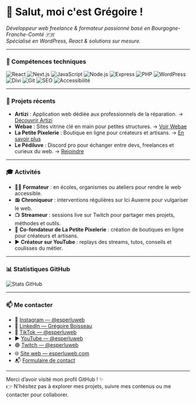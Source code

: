 # 👋 Salut, moi c'est Grégoire !

_Développeur web freelance & formateur passionné basé en Bourgogne-Franche-Comté 🇫🇷_  
_Spécialisé en WordPress, React & solutions sur mesure._

---

### 🧰 Compétences techniques

![React](https://img.shields.io/badge/-React-61DAFB?logo=react&logoColor=black&style=for-the-badge)
![Next.js](https://img.shields.io/badge/-Next.js-000000?logo=next.js&logoColor=white&style=for-the-badge)
![JavaScript](https://img.shields.io/badge/-JavaScript-F7DF1E?logo=javascript&logoColor=black&style=for-the-badge)
![Node.js](https://img.shields.io/badge/-Node.js-339933?logo=node.js&logoColor=white&style=for-the-badge)
![Express](https://img.shields.io/badge/-Express-000000?logo=express&logoColor=white&style=for-the-badge)
![PHP](https://img.shields.io/badge/-PHP-777BB4?logo=php&logoColor=white&style=for-the-badge)
![WordPress](https://img.shields.io/badge/-WordPress-21759B?logo=wordpress&logoColor=white&style=for-the-badge)
![Divi](https://img.shields.io/badge/-Divi-552B9A?logo=wordpress&logoColor=white&style=for-the-badge)
![Git](https://img.shields.io/badge/-Git-F05032?logo=git&logoColor=white&style=for-the-badge)
![SEO](https://img.shields.io/badge/-SEO-4CAF50?logo=google&logoColor=white&style=for-the-badge)
![Accessibilité](https://img.shields.io/badge/-Accessibilité-FFD43B?style=for-the-badge)

---

### 🚀 Projets récents

- **Artizi** : Application web dédiée aux professionnels de la réparation. → [Découvrir Artizi](https://site.artizi-app.com/)
- **Webae** : Sites vitrine clé en main pour petites structures. → [Voir Webae](https://webae.esperluweb.com/)
- **La Petite Pixelerie** : Boutique en ligne pour créateurs et artisans. → [En savoir plus](https://esperluweb.com/actualites-esperluweb/)
- **Le Pédiluve** : Discord pro pour échanger entre devs, freelances et curieux du web. → [Rejoindre](https://discord.gg/jQz4XDDbQT)

---

### 🎓 Activités

- 🧑‍🏫 **Formateur** : en écoles, organismes ou ateliers pour rendre le web accessible.
- 📻 **Chroniqueur** : interventions régulières sur Ici Auxerre pour vulgariser le web.
- 📺 **Streameur** : sessions live sur Twitch pour partager mes projets, méthodes et outils.
- 🛒 **Co-fondateur de La Petite Pixelerie** : création de boutiques en ligne pour créateurs et artisans.
- ▶️ **Créateur sur YouTube** : replays des streams, tutos, conseils et coulisses du métier.

---

### 📊 Statistiques GitHub

![Stats GitHub](https://github-readme-stats.vercel.app/api?username=esperluweb&show_icons=true&theme=default)

---

### 📫 Me contacter

- 📸 [Instagram — @esperluweb](https://www.instagram.com/esperluweb/)
- 💼 [LinkedIn — Grégoire Boisseau](https://www.linkedin.com/in/boisseaugregoire/)
- 🎵 [TikTok — @esperluweb](https://www.tiktok.com/@esperluweb)
- ▶️ [YouTube — @esperluweb](https://www.youtube.com/@esperluweb)
- 🟣 [Twitch — @esperluweb](https://twitch.tv/esperluweb)
- 🌐 [Site web — esperluweb.com](https://esperluweb.com/)
- 📬 [Formulaire de contact](https://esperluweb.com/contact)

---

Merci d’avoir visité mon profil GitHub ! ✨  
👉 N'hésitez pas à explorer mes projets, suivre mes contenus ou me contacter pour collaborer.
